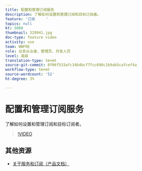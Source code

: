 ```yaml
---
title: 配置和管理订阅服务
description: 了解如何设置和管理订阅和目标订阅者。
feature: '订阅     '
topics: null
kt: 5088
thumbnail: 329941.jpg
doc-type: feature video
activity: use
team: WWFRE
role: 业务从业者、管理员、开发人员
level: 高级
translation-type: tm+mt
source-git-commit: 8f06f533afc34b4bcf7fcc690c1b9ab5cafcef4a
workflow-type: tm+mt
source-wordcount: '52'
ht-degree: 3%

---
```



# 配置和管理订阅服务

了解如何设置和管理订阅和目标订阅者。

>[!VIDEO](https://video.tv.adobe.com/v/329941?quality=12)

## 其他资源

* [关于服务和订阅（产品文档）](https://experienceleague.adobe.com/docs/campaign-classic/using/sending-messages/subscriptions-and-referrals/about-services-and-subscriptions.html)


